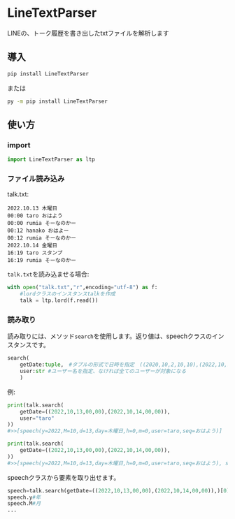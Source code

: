 # LineTextParser
LINEの、トーク履歴を書き出したtxtファイルを解析します
## 導入
~~~bash
pip install LineTextParser
~~~
または
~~~bash
py -m pip install LineTextParser
~~~
## 使い方
### import
~~~python
import LineTextParser as ltp
~~~
### ファイル読み込み
talk.txt:
~~~
2022.10.13 木曜日
00:00 taro おはよう
00:00 rumia そーなのかー
00:12 hanako おはよー
00:12 rumia そーなのかー
2022.10.14 金曜日
16:19 taro スタンプ
16:19 rumia そーなのかー
~~~
```talk.txt```を読み込ませる場合:
```python
with open("talk.txt","r",encoding="utf-8") as f:
    #lordクラスのインスタンスtalkを作成
    talk = ltp.lord(f.read())
```
### 読み取り
読み取りには、メソッド```search```を使用します。返り値は、speechクラスのインスタンスです。
```python
search(
    getDate:tuple,　#タプルの形式で日時を指定　((2020,10,2,10,10),(2022,10,1,12,00))で2020/10/2 10:10から2022/10/1 12:00までのトークを指定
    user:str #ユーザー名を指定、なければ全てのユーザーが対象になる
    )
```
例:
```python
print(talk.search(
    getDate=((2022,10,13,00,00),(2022,10,14,00,00)),
    user="taro"
))
#>>[speech(y=2022,M=10,d=13,day=木曜日,h=0,m=0,user=taro,seq=おはよう)]

print(talk.search(
    getDate=((2022,10,13,00,00),(2022,10,14,00,00)),
))
#>>[speech(y=2022,M=10,d=13,day=木曜日,h=0,m=0,user=taro,seq=おはよう), speech(y=2022,M=10,d=13,day=木曜日,h=0,m=0,user=rumia,seq=そーなのかー), speech(y=2022,M=10,d=13,day=木曜日,h=0,m=12,user=hanako,seq=おはよー), speech(y=2022,M=10,d=13,day=木曜日,h=0,m=12,user=rumia,seq=そーなのかー)]
```
speechクラスから要素を取り出せます。
~~~python
speech=talk.search(getDate=((2022,10,13,00,00),(2022,10,14,00,00)),)[0]
speech.y#年
speech.M#月
...
~~~
